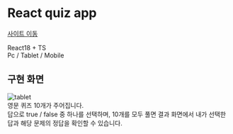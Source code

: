 # React quiz app

[사이트 이동](https://jyeon-quiz.netlify.app/)

React18 + TS<br />
Pc / Tablet / Mobile

## 구현 화면
![tablet](https://github.com/user-attachments/assets/ded1af1e-9269-4d7a-a026-679cf8e3921f)<br />
영문 퀴즈 10개가 주어집니다.<br />
답으로 true / false 중 하나를 선택하며, 10개를 모두 풀면 결과 화면에서 내가 선택한 답과 해당 문제의 정답을 확인할 수 있습니다.
